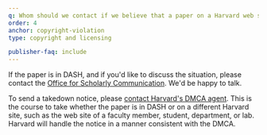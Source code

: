 ```yaml
---
q: Whom should we contact if we believe that a paper on a Harvard web site violates our copyright?
order: 4
anchor: copyright-violation
type: copyright and licensing

publisher-faq: include
---
```

If the paper is in DASH, and if you'd like to discuss the situation, please contact the [Office for Scholarly Communication](mailto:osc@harvard.edu). We'd be happy to talk.

To send a takedown notice, please [contact Harvard's DMCA agent](mailto:dmca@harvard.edu). This is the course to take whether the paper is in DASH or on a different Harvard site, such as the web site of a faculty member, student, department, or lab. Harvard will handle the notice in a manner consistent with the DMCA.
